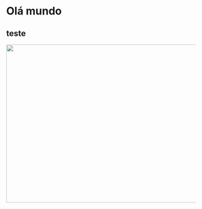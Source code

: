 # Olá mundo
## teste
<img src="https://github.com/matheusbtguerra/teste_workshop/assets/146946503/0bd1e18c-c06d-4801-8a78-e1e74e54f047" width="600px" height="420px" >
